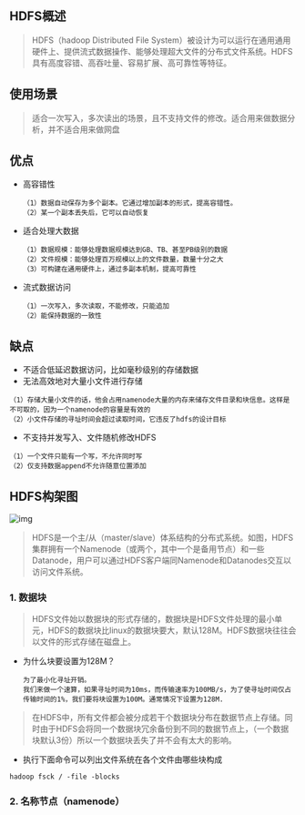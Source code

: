 ## HDFS概述

> HDFS（hadoop Distributed File System）被设计为可以运行在通用通用硬件上、提供流式数据操作、能够处理超大文件的分布式文件系统。HDFS具有高度容错、高吞吐量、容易扩展、高可靠性等特征。

## 使用场景

> 适合一次写入，多次读出的场景，且不支持文件的修改。适合用来做数据分析，并不适合用来做网盘

## 优点

- 高容错性

  ```
  （1）数据自动保存为多个副本。它通过增加副本的形式，提高容错性。
  （2）某一个副本丢失后，它可以自动恢复
  ```

- 适合处理大数据

  ```
  （1）数据规模：能够处理数据规模达到GB、TB、甚至PB级别的数据
  （2）文件规模：能够处理百万规模以上的文件数量，数量十分之大
  （3）可构建在通用硬件上，通过多副本机制，提高可靠性
  ```

- 流式数据访问

  ```
  （1）一次写入，多次读取，不能修改，只能追加
  （2）能保持数据的一致性
  ```

  

## 缺点

- 不适合低延迟数据访问，比如毫秒级别的存储数据
- 无法高效地对大量小文件进行存储

```
（1）存储大量小文件的话，他会占用namenode大量的内存来储存文件目录和块信息。这样是不可取的，因为一个namenode的容量是有效的
（2）小文件存储的寻址时间会超过读取时间，它违反了hdfs的设计目标
```

- 不支持并发写入、文件随机修改HDFS

```
（1）一个文件只能有一个写，不允许同时写
（2）仅支持数据append不允许随意位置添加
```



## HDFS构架图

![img](https://dss0.bdstatic.com/70cFuHSh_Q1YnxGkpoWK1HF6hhy/it/u=2114544929,4218700299&fm=26&gp=0.jpg)

> HDFS是一个主/从（master/slave）体系结构的分布式系统。如图，HDFS集群拥有一个Namenode（或两个，其中一个是备用节点）和一些Datanode，用户可以通过HDFS客户端同Namenode和Datanodes交互以访问文件系统。



### 1. 数据块

> HDFS文件始以数据块的形式存储的，数据块是HDFS文件处理的最小单元，HDFS的数据块比linux的数据块要大，默认128M。HDFS数据块往往会以文件的形式存储在磁盘上。

- 为什么块要设置为128M？

  ```
  为了最小化寻址开销。
  我们来做一个速算，如果寻址时间为10ms，而传输速率为100MB/s，为了使寻址时间仅占传输时间的1%，我们要将块设置为100M。通常情况下设置为128M.
  ```

  

> 在HDFS中，所有文件都会被分成若干个数据块分布在数据节点上存储。同时由于HDFS会将同一个数据块冗余备份到不同的数据节点上，（一个数据块默认3份）所以一个数据块丢失了并不会有太大的影响。

- 执行下面命令可以列出文件系统在各个文件由哪些块构成

```
hadoop fsck / -file -blocks
```



### 2. 名称节点（namenode）
